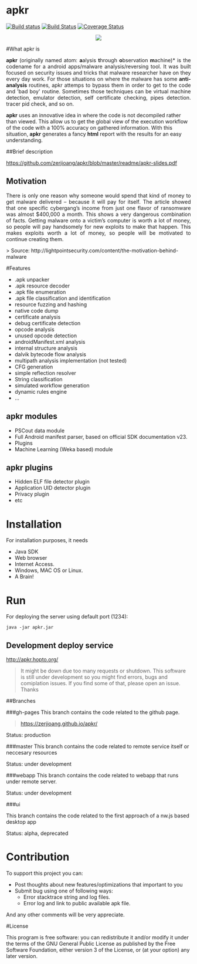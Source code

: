 # apkr
[![Build status](https://ci.appveyor.com/api/projects/status/e1o3djbyvgo7m5u0?svg=true)](https://ci.appveyor.com/project/zerjioang/apkr)
[![Build Status](https://travis-ci.org/apkr/apkr.svg?branch=master)](https://travis-ci.org/apkr/apkr)
[![Coverage Status](https://coveralls.io/repos/github/apkr/apkr/badge.svg?branch=master)](https://coveralls.io/github/apkr/apkr?branch=master)


<p align="center">
<img src ="https://avatars1.githubusercontent.com/u/22367829?v=3&s=200" />
</p>

#What apkr is
<p align="justify">
<b>apkr</b> (originally named atom: <b>a</b>alysis <b>t</b>hrough <b>o</b>bservation <b>m</b>achine)* is the codename for a android apps/malware analysis/reversing tool. It was built focused on security issues and tricks that malware researcher have on they every day work. For those situations on where the malware has some <b>anti-analysis</b> routines, apkr attemps to bypass them in order to get to the code and 'bad boy' routine. Sometimes those techniques can be virtual machine detection, emulator detection, self certificate checking, pipes detection. tracer pid check, and so on.

<b>apkr</b> uses an innovative idea in where the code is not decompiled rather than viewed. This allow us to get the global view of the execution workflow of the code with a 100% accuracy on gathered information. With this situation, <b>apkr</b> generates a fancy <b>html</b> report with the results for an easy understanding.
</p>
##Brief description

https://github.com/zerjioang/apkr/blob/master/readme/apkr-slides.pdf

## Motivation

<p align="justify">
There is only one reason why someone would spend that kind of money to get malware delivered – because it will pay for itself. The article showed that one specific cybergang’s income from just one flavor of ransomware was almost $400,000 a month.
This shows a very dangerous combination of facts. Getting malware onto a victim’s computer is worth a lot of money, so people will pay handsomely for new exploits to make that happen. This makes exploits worth a lot of money, so people will be motivated to continue creating them.
</p>
> Source: http://lightpointsecurity.com/content/the-motivation-behind-malware

#Features

* .apk unpacker
* .apk resource decoder
* .apk file enumeration
* .apk file classification and identification
* resource fuzzing and hashing
* native code dump
* certificate analysis
* debug certificate detection
* opcode analysis
* unused opcode detection
* androidManifest.xml analysis
* internal structure analysis
* dalvik bytecode flow analysis
* multipath analysis implementation (not tested)
* CFG generation
* simple reflection resolver
* String classification
* simulated workflow generation
* dynamic rules engine
* ...

## apkr modules

* PSCout data module
* Full Android manifest parser, based on official SDK documentation v23.
* Plugins
* Machine Learning (Weka based) module

## apkr plugins

* Hidden ELF file detector plugin
* Application UID detector plugin
* Privacy plugin
* etc

# Installation

For installation purposes, it needs
  * Java SDK
  * Web browser
  * Internet Access.
  * Windows, MAC OS or Linux.
  * A Brain!
 
# Run
For deploying the server using default port (1234):
```
java -jar apkr.jar
```

## Development deploy service

http://apkr.hopto.org/

> It might be down due too many requests or shutdown. This software is still under development so you might find errors, bugs and comiplation issues. If you find some of that, please open an issue.
Thanks

##Branches

###gh-pages
This branch contains the code related to the github page.

> https://zerjioang.github.io/apkr/

Status: production

###master
This branch contains the code related to remote service itself or neccesary resources

Status: under development

###webapp
This branch contains the code related to webapp that runs under remote server.

Status: under development

###ui

This branch contains the code related to the first approach of a nw.js based desktop app

Status: alpha, deprecated

# Contribution

To support this project you can:

  - Post thoughts about new features/optimizations that important to you
  - Submit bug using one of following ways:
    * Error stacktrace string and log files.
    * Error log and link to public available apk file.
  
And any other comments will be very appreciate.

#License

This program is free software: you can redistribute it and/or modify it under the terms of the GNU General Public License as published by the Free Software Foundation, either version 3 of the License, or (at your option) any later version.

